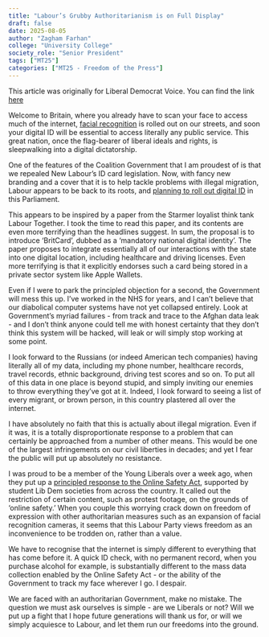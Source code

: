 ```yaml
---
title: "Labour’s Grubby Authoritarianism is on Full Display"
draft: false
date: 2025-08-05
author: "Zagham Farhan"
college: "University College"
society_role: "Senior President"
tags: ["MT25"]
categories: ["MT25 - Freedom of the Press"]
---
```


This article was originally for Liberal Democrat Voice. You can find the link [here](https://www.libdemvoice.org/labours-grubby-authoritarianism-is-on-full-display-78040.html)

Welcome to Britain, where you already have to scan your face to access much of the internet, [facial recognition](https://news.sky.com/story/police-to-expand-use-of-live-facial-recognition-technology-amid-concern-from-campaigners-13404404) is rolled out on our streets, and soon your digital ID will be essential to access literally any public service.
This great nation, once the flag-bearer of liberal ideals and rights, is sleepwalking into a digital dictatorship.
<!--more--> 

One of the features of the Coalition Government that I am proudest of is that we repealed New Labour’s ID card legislation. Now, with fancy new branding and a cover that it is to help tackle problems with illegal migration, Labour appears to be back to its roots, and [planning to roll out digital ID](https://observer.co.uk/news/politics/article/this-is-serious-starmer-orders-move-towards-digital-id-system) in this Parliament. 

This appears to be inspired by a paper from the Starmer loyalist think tank Labour Together. I took the time to read this paper, and its contents are even more terrifying than the headlines suggest. In sum, the proposal is to introduce ‘BritCard’, dubbed as a ‘mandatory national digital identity’. The paper proposes to integrate essentially all of our interactions with the state into one digital location, including healthcare and driving licenses. Even more terrifying is that it explicitly endorses such a card being stored in a private sector system like Apple Wallets. 

Even if I were to park the principled objection for a second, the Government will mess this up. I’ve worked in the NHS for years, and I can’t believe that our diabolical computer systems have not yet collapsed entirely. Look at Government’s myriad failures - from track and trace to the Afghan data leak - and I don’t think anyone could tell me with honest certainty that they don’t think this system will be hacked, will leak or will simply stop working at some point. 

I look forward to the Russians (or indeed American tech companies) having literally all of my data, including my phone number, healthcare records, travel records, ethnic background, driving test scores and so on. To put all of this data in one place is beyond stupid, and simply inviting our enemies to throw everything they’ve got at it. Indeed, I look forward to seeing a list of every migrant, or brown person, in this country plastered all over the internet. 

I have absolutely no faith that this is actually about illegal migration. Even if it was, it is a totally disproportionate response to a problem that can certainly be approached from a number of other means. This would be one of the largest infringements on our civil liberties in decades; and yet I fear the public will put up absolutely no resistance. 

I was proud to be a member of the Young Liberals over a week ago, when they put up a [principled response to the Online Safety Act](https://www.instagram.com/p/DMmvNhLILrv/?img_index=1), supported by student Lib Dem societies from across the country. It called out the restriction of certain content, such as protest footage, on the grounds of ‘online safety.’ When you couple this worrying crack down on freedom of expression with other authoritarian measures such as an expansion of facial recognition cameras, it seems that this Labour Party views freedom as an inconvenience to be trodden on, rather than a value. 

We have to recognise that the internet is simply different to everything that has come before it. A quick ID check, with no permanent record, when you purchase alcohol for example, is substantially different to the mass data collection enabled by the Online Safety Act - or the ability of the Government to track my face wherever I go. I despair. 

We are faced with an authoritarian Government, make no mistake. The question we must ask ourselves is simple - are we Liberals or not? Will we put up a fight that I hope future generations will thank us for, or will we simply acquiesce to Labour, and let them run our freedoms into the ground.
